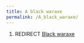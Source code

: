 ```yaml
---
title: A black waraxe
permalink: /A_black_waraxe/
---
```


1.  REDIRECT [Black waraxe](Black_waraxe "wikilink")